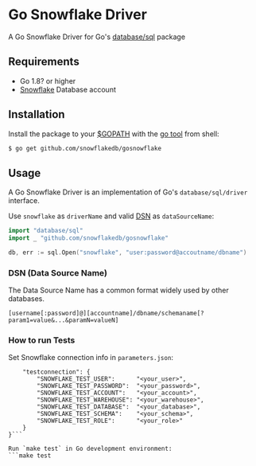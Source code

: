 # Go Snowflake Driver

A Go Snowflake Driver for Go's [database/sql](https://golang.org/pkg/database/sql/) package

## Requirements
  * Go 1.8? or higher
  * [Snowflake](https://www.snowflake.net/) Database account

## Installation
Install the package to your [$GOPATH](https://github.com/golang/go/wiki/GOPATH "GOPATH") with the [go tool](https://golang.org/cmd/go/ "go command") from shell:
```bash
$ go get github.com/snowflakedb/gosnowflake
```

## Usage
A Go Snowflake Driver is an implementation of Go's `database/sql/driver` interface.

Use `snowflake` as `driverName` and valid [DSN](#dsn-data-source-name)  as `dataSourceName`:
```go
import "database/sql"
import _ "github.com/snowflakedb/gosnowflake"

db, err := sql.Open("snowflake", "user:password@accoutname/dbname")
```

### DSN (Data Source Name)

The Data Source Name has a common format widely used by other databases.
```
[username[:password]@][accountname]/dbname/schemaname[?param1=value&...&paramN=valueN]
```

### How to run Tests
Set Snowflake connection info in `parameters.json`:
```{
    "testconnection": {
        "SNOWFLAKE_TEST_USER":      "<your_user>",
        "SNOWFLAKE_TEST_PASSWORD":  "<your_password>",
        "SNOWFLAKE_TEST_ACCOUNT":   "<your_account>",
        "SNOWFLAKE_TEST_WAREHOUSE": "<your_warehouse>",
        "SNOWFLAKE_TEST_DATABASE":  "<your_database>",
        "SNOWFLAKE_TEST_SCHEMA":    "<your_schema>",
        "SNOWFLAKE_TEST_ROLE":      "<your_role>"
    }
}```

Run `make test` in Go development environment:
```make test
```
